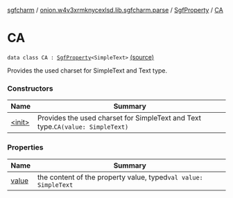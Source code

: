 [sgfcharm](../../../index.md) / [onion.w4v3xrmknycexlsd.lib.sgfcharm.parse](../../index.md) / [SgfProperty](../index.md) / [CA](./index.md)

# CA

`data class CA : `[`SgfProperty`](../index.md)`<SimpleText>` [(source)](https://github.com/w4v3/sgfcharm/tree/master/sgfcharm/src/main/java/onion/w4v3xrmknycexlsd/lib/sgfcharm/parse/SgfTree.kt#L168)

Provides the used charset for SimpleText and Text type.

### Constructors

| Name | Summary |
|---|---|
| [&lt;init&gt;](-init-.md) | Provides the used charset for SimpleText and Text type.`CA(value: SimpleText)` |

### Properties

| Name | Summary |
|---|---|
| [value](value.md) | the content of the property value, typed`val value: SimpleText` |
